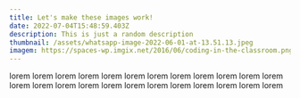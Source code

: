 ```yaml
---
title: Let's make these images work!
date: 2022-07-04T15:48:59.403Z
description: This is just a random description
thumbnail: /assets/whatsapp-image-2022-06-01-at-13.51.13.jpeg
imagem: https://spaces-wp.imgix.net/2016/06/coding-in-the-classroom.png?auto=compress,format&q=50
---
```

lorem lorem lorem lorem lorem lorem lorem lorem lorem lorem lorem lorem lorem lorem lorem lorem lorem lorem lorem lorem lorem lorem lorem lorem